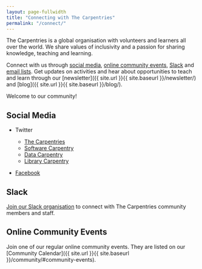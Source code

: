 ```yaml
---
layout: page-fullwidth
title: "Connecting with The Carpentries"
permalink: "/connect/"
---
```


The Carpentries is a global organisation with volunteers and learners
all over the world. We share values of inclusivity and a passion for 
sharing knowledge, teaching and learning. 

Connect with us through [social media](#social-media), [online community events](#online-community-events), [Slack](#slack) and [email lists](https://docs.carpentries.org/topic_folders/communications/slack-and-email.html). Get updates on activities and hear about opportunities to teach
and learn through our [newsletter]({{ site.url }}{{ site.baseurl }}/newsletter/) and [blog]({{ site.url }}{{ site.baseurl }}/blog/).

Welcome to our community!

## Social Media

- Twitter
  + [The Carpentries](https://twitter.com/thecarpentries)
  + [Software Carpentry](https://twitter.com/swcarpentry)
  + [Data Carpentry](https://twitter.com/datacarpentry)
  + [Library Carpentry](https://twitter.com/LibCarpentry)
  
- [Facebook](https://www.facebook.com/carpentries/)

## Slack

[Join our Slack organisation](https://swc-slack-invite.herokuapp.com/) to connect with The Carpentries community members and staff.

## Online Community Events

Join one of our regular online community events. They are listed on our [Community Calendar]({{ site.url }}{{ site.baseurl }}/community/#community-events).
